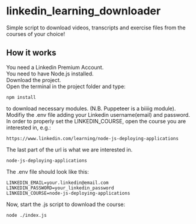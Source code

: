# linkedin_learning_downloader
Simple script to download videos, transcripts and exercise files from the courses of your choice!


## How it works

You need a Linkedin Premium Account.<br/>
You need to have Node.js installed.<br/>
Download the project.<br/>
Open the terminal in the project folder and type:
```
npm install
```
to download necessary modules. (N.B. Puppeteer is a biiiig module).<br/>
Modifiy the .env file adding your Linkedin username(email) and password.<br/>
In order to properly set the LINKEDIN_COURSE, open the course you are interested in, e.g.:
```
https://www.linkedin.com/learning/node-js-deploying-applications
```
The last part of the url is what we are interested in.
```
node-js-deploying-applications
```
The .env file should look like this:
```
LINKEDIN_EMAIL=your.linkedin@email.com
LINKEDIN_PASSWORD=your_linkedin_password
LINKEDIN_COURSE=node-js-deploying-applications
```
Now, start the .js script to download the course:

```
node ./index.js

```
